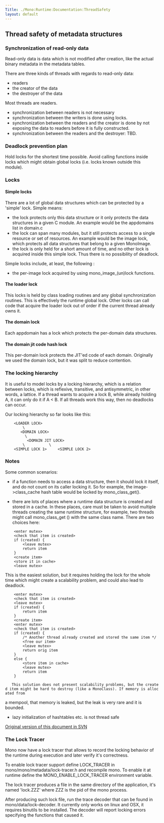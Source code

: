 ```yaml
---
Title: ./Mono:Runtime:Documentation:ThreadSafety
layout: default
---
```


Thread safety of metadata structures
------------------------------------

### Synchronization of read-only data

Read-only data is data which is not modified after creation, like the
actual binary metadata in the metadata tables.

There are three kinds of threads with regards to read-only data:

-   readers
-   the creator of the data
-   the destroyer of the data

Most threads are readers.

-   synchronization between readers is not necessary
-   synchronization between the writers is done using locks.
-   synchronization between the readers and the creator is done by not
    exposing the data to readers before it is fully constructed.
-   synchronization between the readers and the destroyer: TBD.

### Deadlock prevention plan

Hold locks for the shortest time possible. Avoid calling functions
inside locks which might obtain global locks (i.e. locks known outside
this module).

### Locks

#### Simple locks

There are a lot of global data structures which can be protected by a
'simple' lock. Simple means:

-   the lock protects only this data structure or it only protects the
    data structures in a given C module. An example would be the
    appdomains list in domain.c
-   the lock can span many modules, but it still protects access to a
    single resource or set of resources. An example would be the image
    lock, which protects all data structures that belong to a given
    MonoImage.
-   the lock is only held for a short amount of time, and no other lock
    is acquired inside this simple lock. Thus there is no possibility of
    deadlock.

Simple locks include, at least, the following :

-   the per-image lock acquired by using mono\_image\_(un)lock
    functions.

#### The loader lock

This locks is held by class loading routines and any global
synchronization routines. This is effectively the runtime global lock.
Other locks can call code that acquire the loader lock out of order if
the current thread already owns it.

#### The domain lock

Each appdomain has a lock which protects the per-domain data structures.

#### The domain jit code hash lock

This per-domain lock protects the JIT'ed code of each domain. Originally
we used the domain lock, but it was split to reduce contention.

### The locking hierarchy

It is useful to model locks by a locking hierarchy, which is a relation
between locks, which is reflexive, transitive, and antisymmetric, in
other words, a lattice. If a thread wants to acquire a lock B, while
already holding A, it can only do it if A \< B. If all threads work this
way, then no deadlocks can occur.

Our locking hierarchy so far looks like this:

        <LOADER LOCK> 
            \
           <DOMAIN LOCK> 
             \
              <DOMAIN JIT LOCK>
            \           \
        <SIMPLE LOCK 1>     <SIMPLE LOCK 2>

### Notes

Some common scenarios:

-   if a function needs to access a data structure, then it should lock
    it itself, and do not count on its caller locking it. So for
    example, the image-\>class\_cache hash table would be locked by
    mono\_class\_get().

-   there are lots of places where a runtime data structure is created
    and stored in a cache. In these places, care must be taken to avoid
    multiple threads creating the same runtime structure, for example,
    two threads might call mono\_class\_get () with the same class name.
    There are two choices here:

<!-- -->

        <enter mutex>
        <check that item is created>
        if (created) {
            <leave mutex>
            return item
        }
        <create item>
        <store it in cache>
        <leave mutex>

This is the easiest solution, but it requires holding the lock for the
whole time which might create a scalability problem, and could also lead
to deadlock.

        <enter mutex>
        <check that item is created>
        <leave mutex>
        if (created) {
            return item
        }
        <create item>
        <enter mutex>
        <check that item is created>
        if (created) {
            /* Another thread already created and stored the same item */
            <free our item>
            <leave mutex>
            return orig item
        }
        else {
            <store item in cache>
            <leave mutex>
            return item
        }

`   This solution does not present scalability problems, but the created item might be hard to destroy (like a MonoClass). If memory is allocated from`

a mempool, that memory is leaked, but the leak is very rare and it is
bounded.

-   lazy initialization of hashtables etc. is not thread safe

[Original version of this document in
SVN](http://anonsvn.mono-project.com/viewvc/trunk/mono/docs/thread-safety.txt?revision=126671&view=markup)

### The Lock Tracer

Mono now have a lock tracer that allows to record the locking behavior
of the runtime during execution and later verify it's correctness.

To enable lock tracer support define LOCK\_TRACER in
mono/mono/metadata/lock-tracer.h and recompile mono. To enable it at
runtime define the MONO\_ENABLE\_LOCK\_TRACER environment variable.

The lock tracer produces a file in the same directory of the
application, it's named 'lock.ZZZ' where ZZZ is the pid of the mono
process.

After producing such lock file, run the trace decoder that can be found
in mono/data/lock-decoder. It currently only works on linux and OSX, it
requires binutils to be installed. The decoder will report locking
errors specifying the functions that caused it.
